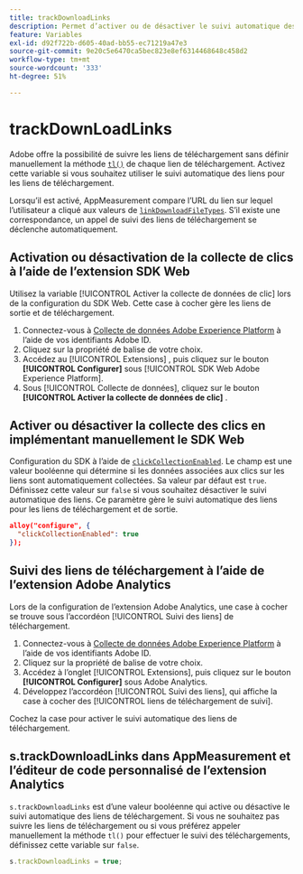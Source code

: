```yaml
---
title: trackDownloadLinks
description: Permet d’activer ou de désactiver le suivi automatique des liens pour les liens de téléchargement.
feature: Variables
exl-id: d92f722b-d605-40ad-bb55-ec71219a47e3
source-git-commit: 9e20c5e6470ca5bec823e8ef6314468648c458d2
workflow-type: tm+mt
source-wordcount: '333'
ht-degree: 51%

---
```


# trackDownLoadLinks

Adobe offre la possibilité de suivre les liens de téléchargement sans définir manuellement la méthode [`tl()`](../functions/tl-method.md) de chaque lien de téléchargement. Activez cette variable si vous souhaitez utiliser le suivi automatique des liens pour les liens de téléchargement.

Lorsqu’il est activé, AppMeasurement compare l’URL du lien sur lequel l’utilisateur a cliqué aux valeurs de [`linkDownloadFileTypes`](linkdownloadfiletypes.md). S’il existe une correspondance, un appel de suivi des liens de téléchargement se déclenche automatiquement.

## Activation ou désactivation de la collecte de clics à l’aide de l’extension SDK Web

Utilisez la variable [!UICONTROL Activer la collecte de données de clic] lors de la configuration du SDK Web. Cette case à cocher gère les liens de sortie et de téléchargement.

1. Connectez-vous à [Collecte de données Adobe Experience Platform](https://experience.adobe.com/data-collection) à l’aide de vos identifiants Adobe ID.
1. Cliquez sur la propriété de balise de votre choix.
1. Accédez au [!UICONTROL Extensions] , puis cliquez sur le bouton **[!UICONTROL Configurer]** sous [!UICONTROL SDK Web Adobe Experience Platform].
1. Sous [!UICONTROL Collecte de données], cliquez sur le bouton **[!UICONTROL Activer la collecte de données de clic]** .

## Activer ou désactiver la collecte des clics en implémentant manuellement le SDK Web

Configuration du SDK à l’aide de [`clickCollectionEnabled`](https://experienceleague.adobe.com/docs/experience-platform/edge/fundamentals/configuring-the-sdk.html#clickCollectionEnabled). Le champ est une valeur booléenne qui détermine si les données associées aux clics sur les liens sont automatiquement collectées. Sa valeur par défaut est `true`. Définissez cette valeur sur `false` si vous souhaitez désactiver le suivi automatique des liens. Ce paramètre gère le suivi automatique des liens pour les liens de téléchargement et de sortie.

```json
alloy("configure", {
  "clickCollectionEnabled": true
});
```

## Suivi des liens de téléchargement à l’aide de l’extension Adobe Analytics

Lors de la configuration de l’extension Adobe Analytics, une case à cocher se trouve sous l’accordéon [!UICONTROL Suivi des liens] de téléchargement.

1. Connectez-vous à [Collecte de données Adobe Experience Platform](https://experience.adobe.com/data-collection) à l’aide de vos identifiants Adobe ID.
2. Cliquez sur la propriété de balise de votre choix.
3. Accédez à l’onglet [!UICONTROL Extensions], puis cliquez sur le bouton **[!UICONTROL Configurer]** sous Adobe Analytics.
4. Développez l’accordéon [!UICONTROL Suivi des liens], qui affiche la case à cocher des [!UICONTROL liens de téléchargement de suivi].

Cochez la case pour activer le suivi automatique des liens de téléchargement.

## s.trackDownloadLinks dans AppMeasurement et l’éditeur de code personnalisé de l’extension Analytics

`s.trackDownloadLinks` est d’une valeur booléenne qui active ou désactive le suivi automatique des liens de téléchargement. Si vous ne souhaitez pas suivre les liens de téléchargement ou si vous préférez appeler manuellement la méthode `tl()` pour effectuer le suivi des téléchargements, définissez cette variable sur `false`.

```js
s.trackDownloadLinks = true;
```
